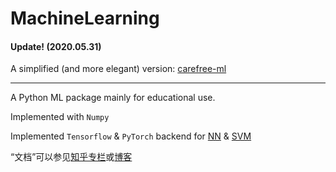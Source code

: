 # MachineLearning

#### Update! (2020.05.31)
A simplified (and more elegant) version: [carefree-ml](https://github.com/carefree0910/carefree-ml)

---

A Python ML package mainly for educational use.

Implemented with `Numpy`

Implemented `Tensorflow` & `PyTorch` backend for [NN](https://github.com/carefree0910/MachineLearning/tree/master/NN) & [SVM](https://github.com/carefree0910/MachineLearning/tree/master/e_SVM)

“文档”可以参见[知乎专栏](https://zhuanlan.zhihu.com/carefree0910-pyml)或[博客](https://mlblog.carefree0910.me)
